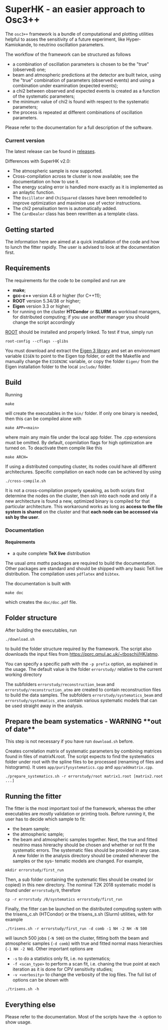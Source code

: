# SuperHK - an easier approach to Osc3++

The ```osc3++``` framework is a bundle of computational and plotting utilities helpful to asses the sensitivity of a future experiment, like Hyper-Kamiokande, to neutrino oscillation parameters.

The workflow of the framework can be structured as follows
* a combination of oscillation parameters is chosen to be the "true" (observed) one;
* beam and atmospheric predictions at the detector are built twice, using the "true" combination of parameters (observed events) and using a combination under examination (expected events);
* a chi2 between observed and expected events is created as a function of the systematic parameters;
* the minimum value of chi2 is found with respect to the systematic parameters;
* the process is repeated at different combinations of oscillation parameters.

Please refer to the documentation for a full description of the software.


### Current version

The latest release can be found in [releases](https://github.com/tboschi/SuperHK/releases).

Differences with SuperHK v2.0:
* The atmospheric sample is now supported.
* Cross-compilation across te cluster is now available; see the documentation on how to use it.
* The energy scaling error is handled more exactly as it is implemented as an anlaytic function.
* The ```Oscillator``` and ```ChiSquared``` classes have been remodelled to improve optimization and maximise use of vector instructions.
* The chi2 penalisation term is automatically added.
* The ```CardDealer``` class has been rewritten as a template class.


## Getting started

The information here are aimed at a quick installation of the code and how to lunch the fitter rapidly.
The user is advised to look at the documentation first.

## Requirements

The requirements for the code to be compiled and run are
* **make**;
* **gcc-c++** version 4.8 or higher (for C++11);
* **ROOT** version 5.34/38 or higher;
* **Eigen** version 3.3 or higher;
* for running on the cluster **HTCondor** or **SLURM** as workload managers, for distributed computing; if you use another manager you should change the script accordingly

[ROOT](https://root.cern.ch/) should be installed and properly linked. To test if true, simply run
```
root-config --cflags --glibs
```

You must download and extract the [Eigen 3 library](https://eigen.tuxfamily.org/dox/index.html) and set an environmant variable ```EIGEN``` to point to the Eigen top folder, or edit the Makefile and manually change the ```EIGENINC``` variable, or copy the folder ```Eigen/``` from the Eigen installation folder to the local ```include/``` folder.


## Build

Running
```
make
```
will create the executables in the ```bin/``` folder.
If only one binary is needed, then this can be compiled alone with
```
make APP=<main>
```
where main any main file under the local app folder. The .cpp extensions must be omitted. 
By default, copmilation flags for high optimization are turned on. To deactivate them compile like this
```
make ARCH=
```

If using a distributed computing  cluster, its nodes could have all different architectures.
Specific compilation on each node can be achieved by using
```
./cross-compile.sh 
```
It is not a cross-compilation properly speaking, as both scripts first determine the nodes on the
cluster, then ssh into each node and only if a new architecture is found a new, optimized binary
is compiled for that particular architecture. This workaround works as long as **access to the file
system is shared** on the cluster and that **each node can be accessed via ssh by the user**.


### Documentation

#### Requirements
* a quite complete **TeX live** distribution

The usual *ams maths* packages are required to build the documentation. Other packages are standard and should be shipped with any basic TeX live distribution.
The compilation uses ```pdflatex``` and ```bibtex```.

The documentation is built with
```
make doc
```
which creates the ```doc/doc.pdf``` file.


## Folder structure

After building the executables, run
```
./download.sh
```
to build the folder structure required by the framework.
The script also downloads the input files from https://pprc.qmul.ac.uk/~tboschi/HK/atmo.

You can specify a specific path with the ```-p prefix``` option, as explained in the usage. The default value is the folder ```errorstudy/``` relative to the current working directory 

The subfolders ```errorstudy/reconstruction_beam``` and ```errorstudy/reconstruction_atmo``` are created to contain reconstruction files to build the data samples.
The subfolders ```errorstudy/systematics_beam``` and ```errorstudy/systematics_atmo``` contain various systematic models that can be used straight away in the analysis.


## Prepare the beam systematics - WARNING \*\*out of date\*\*

This step is not necessary if you have run ```download.sh``` before.

Creates correlation matrix of systematic parameters by combining matrices found in files of matrixN.root.
The script expects to find the systematics folder under root with the spline files to be processed (renaming of files and histograms).
It uses ```app/purifysystematics.cpp``` and ```app/addmatrix.cpp```.
```
./prepare_systematics.sh -r errorstudy/root matrix1.root [matrix2.root ...]
```

## Running the fitter

The fitter is the most important tool of the framework, whereas the other executables are
mostly validation or printing tools. Before running it, the user has to decide which sample to
fit:
* the beam sample;
* the atmospheric sample;
* the beam and atmospheric samples together.
Next, the true and fitted neutrino mass hirerachy should be chosen and whether or not fit the
systematic errors. The systematic files should be provided in any case.
A new folder in the analysis directory should be created whenever the samples or the sys-
tematic models are changed. For example,
```
mkdir errorstudy/first_run
```
Then, a sub folder containing the systematic files should be created (or copied) in this new
directory. The nominal T2K 2018 systematic model is found under ```errorstudy/0```, therefore
```
cp -r errorstudy /0/systematics errorstudy/first_run
```
Finally, the fitter can be launched on the distributed computing system with the trisens_c.sh
(HTCondor) or the trisens_s.sh (Slurm) utilities, with for example
```
./trisens.sh -r errorstudy/first_run -d comb -1 NH -2 NH -N 500
```
will launch 500 jobs (```-N 500```) on the cluster, fitting both the beam and atmospheric samples (```-d comb```) with true and fitted normal mass hierarchies (```-1 NH -2 NH```).
Other important options are
* ```-s``` to do a statistics only fit, i.e. no systematics;
* ```-f <scan_type>``` to perform a scan fit, i.e. chaning the true point at each iteration as it is done for CPV sensitivity studies;
* ```-v <verbosity>``` to change the verbosity of the log files.
The full list of options can be shown with
```
./trisens.sh -h
```

## Everything else

Please refer to the documentation.
Most of the scripts have the ```-h``` option to show usage.
